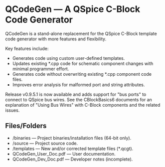 # QCodeGen &mdash; A QSpice C-Block Code Generator

QCodeGen is a stand-alone replacement for the QSpice C-Block template code generator with more features and flexibility.

Key features include:

* Generates code using custom user-defined templates.
* Updates existing *.cpp code for schematic component changes with minimal programmer effort.
* Generates code without overwriting existing *.cpp component code files.
* Improves error analysis for malformed port and string attributes.

Release v0.9.5.1 is now available and adds support for "bus ports" to connect to QSpice bus wires.  See the CBlockBasics6 documents for an explanation of "Using Bus Wires" with C-Block components and the related issues.

## Files/Folders

* /binaries &mdash; Project binaries/installation files (64-bit only).
* /source &mdash; Project source code.
* /templates &mdash; New and/or corrected template files (*.qcgt).
* QCodeGen_User_Doc.pdf &mdash; User documentation.
* QCodeGen_Dev_Doc.pdf &mdash; Developer notes (incomplete).
